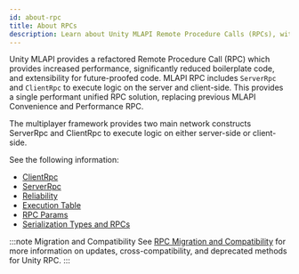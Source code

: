 ```yaml
---
id: about-rpc
title: About RPCs
description: Learn about Unity MLAPI Remote Procedure Calls (RPCs), with implementations for server-side ServerRpc and client-side ClientRpc.
---
```


Unity MLAPI provides a refactored Remote Procedure Call (RPC) which provides increased performance, significantly reduced boilerplate code, and extensibility for future-proofed code. MLAPI RPC includes `ServerRpc` and `ClientRpc` to execute logic on the server and client-side. This provides a single performant unified RPC solution, replacing previous MLAPI Convenience and Performance RPC.

The multiplayer framework provides two main network constructs ServerRpc and ClientRpc to execute logic on either server-side or client-side. 

See the following information:


* [ClientRpc](clientrpc.md)
* [ServerRpc](serverrpc.md)
* [Reliability](reliabilty.md)
* [Execution Table](execution-table.md)
* [RPC Params](rpc-params.md)
* [Serialization Types and RPCs](serialization.md)

:::note Migration and Compatibility
See [RPC Migration and Compatibility](rpc-compatibility.md) for more information on updates, cross-compatibility, and deprecated methods for Unity RPC.
:::